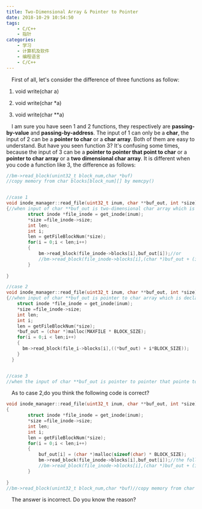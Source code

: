 ```yaml
---
title: Two-Dimensional Array & Pointer to Pointer
date: 2018-10-29 10:54:50
tags:
	- C/C++
	- 指针
categories:
	- 学习
	- 计算机及软件
	- 编程语言
	- C/C++
---
```

&emsp;First of all, let's consider the difference of three functions as follow:    

1.  void write(char a)

2.  void write(char *a)

3.  void write(char **a)    
<!--more-->
&emsp;I am sure you have seen 1 and 2 functions, they respectively are __passing-by-value__ and __passing-by-address__. The input of 1 can only be a __char__, the input of 2 can be a __pointer to char__ or a __char array__. Both of them are easy to understand. But have you seen function 3? It's confusing some times, because the input of 3 can be a __pointer to pointer that point to char__ or a __pointer to char array__ or a __two dimensional char array__. It is different when you code a function like 3, the difference as follows:

```c++
//bm->read_block(unint32_t block_num,char *buf)
//copy memory from char blocks[block_num][] by memcpy()


//case 1
void inode_manager::read_file(uint32_t inum, char **buf_out, int *size)
{//when input of char **buf_out is two-dimensional char array which is declaration as char buf_out[BLOCK_NUM][BLOCK_SIZE]
        struct inode *file_inode = get_inode(inum);
        *size =file_inode->size;
        int len;
        int i;
        len = getFileBlockNum(*size);
        for(i = 0;i < len;i++)
        {
            bm->read_block(file_inode->blocks[i],buf_out[i]);//or
            //bm->read_block(file_inode->blocks[i],(char *)buf_out + (i * BLOCK_SIZE));
        }
    	
}

//case 2
void inode_manager::read_file(uint32_t inum, char **buf_out, int *size)
{//when input of char **buf_out is pointer to char array which is declaration as char *buf_out; and call this function like read_file(id,&buf_out,size)
    struct inode *file_inode = get_inode(inum);
    *size =file_inode->size;
    int len;
    int i;
    len = getFileBlockNum(*size);
    *buf_out = (char *)malloc(MAXFILE * BLOCK_SIZE);
    for(i = 0;i < len;i++)
    {
      bm->read_block(file_i->blocks[i],((*buf_out) + i*BLOCK_SIZE));
    }
  }


//case 3
//when the input of char **buf_out is pointer to pointer that pointe to char,which is declaration as char **buf_out. What you can do to the input is rare.
```

&emsp;As to case 2,do you think the following code is correct?

```c++
void inode_manager::read_file(uint32_t inum, char **buf_out, int *size)
{
        struct inode *file_inode = get_inode(inum);
        *size =file_inode->size;
        int len;
        int i;
        len = getFileBlockNum(*size);
        for(i = 0;i < len;i++)
        {
            buf_out[i] = (char *)malloc(sizeof(char) * BLOCK_SIZE);
            bm->read_block(file_inode->blocks[i],buf_out[i]);//the following line is alse wrong
            //bm->read_block(file_inode->blocks[i],(char *)buf_out + (i * BLOCK_SIZE));
        }
    	
}
//bm->read_block(unint32_t block_num,char *buf)//copy memory from char blocks[block_num][] by memcpy()
```

&emsp;The answer is incorrect. Do you know the reason?
